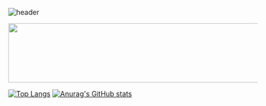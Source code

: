 ![header](https://capsule-render.vercel.app/api?type=wave&color=auto&height=300&section=header&text=Junseo's%20world&fontSize=90)

<a href="https://www.gitanimals.org/en_US?utm_medium=image&utm_source=evan7484&utm_content=line">
  <img
    src="https://render.gitanimals.org/lines/evan7484?pet-id=700302588557769246"
    width="600"
    height="120"
  />
</a>

[![Top Langs](https://github-readme-stats.vercel.app/api/top-langs/?username=evan7484)](https://github.com/anuraghazra/github-readme-stats)
[![Anurag's GitHub stats](https://github-readme-stats.vercel.app/api?username=evan7484)](https://github.com/anuraghazra/github-readme-stats)


